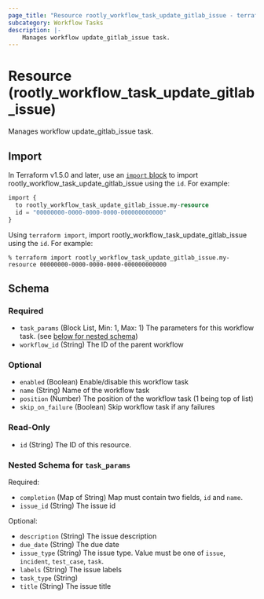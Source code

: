 ```yaml
---
page_title: "Resource rootly_workflow_task_update_gitlab_issue - terraform-provider-rootly"
subcategory: Workflow Tasks
description: |-
    Manages workflow update_gitlab_issue task.
---
```


# Resource (rootly_workflow_task_update_gitlab_issue)

Manages workflow update_gitlab_issue task.



## Import

In Terraform v1.5.0 and later, use an [`import` block](https://developer.hashicorp.com/terraform/language/import) to import rootly_workflow_task_update_gitlab_issue using the `id`. For example:

```terraform
import {
  to rootly_workflow_task_update_gitlab_issue.my-resource
  id = "00000000-0000-0000-0000-000000000000"
}
```

Using `terraform import`, import rootly_workflow_task_update_gitlab_issue using the `id`. For example:

```console
% terraform import rootly_workflow_task_update_gitlab_issue.my-resource 00000000-0000-0000-0000-000000000000
```

<!-- schema generated by tfplugindocs -->
## Schema

### Required

- `task_params` (Block List, Min: 1, Max: 1) The parameters for this workflow task. (see [below for nested schema](#nestedblock--task_params))
- `workflow_id` (String) The ID of the parent workflow

### Optional

- `enabled` (Boolean) Enable/disable this workflow task
- `name` (String) Name of the workflow task
- `position` (Number) The position of the workflow task (1 being top of list)
- `skip_on_failure` (Boolean) Skip workflow task if any failures

### Read-Only

- `id` (String) The ID of this resource.

<a id="nestedblock--task_params"></a>
### Nested Schema for `task_params`

Required:

- `completion` (Map of String) Map must contain two fields, `id` and `name`.
- `issue_id` (String) The issue id

Optional:

- `description` (String) The issue description
- `due_date` (String) The due date
- `issue_type` (String) The issue type. Value must be one of `issue`, `incident`, `test_case`, `task`.
- `labels` (String) The issue labels
- `task_type` (String)
- `title` (String) The issue title
